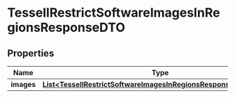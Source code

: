 

# TessellRestrictSoftwareImagesInRegionsResponseDTO


## Properties

Name | Type | Description | Notes
------------ | ------------- | ------------- | -------------
**images** | [**List&lt;TessellRestrictSoftwareImagesInRegionsResponseImagesDTO&gt;**](TessellRestrictSoftwareImagesInRegionsResponseImagesDTO.md) |  |  [optional]



